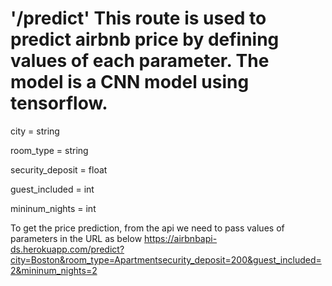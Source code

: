 # '/predict' This route is used to predict airbnb price by defining values of each parameter. The model is a CNN model using tensorflow.

city = string

room_type = string


security_deposit = float

guest_included = int


mininum_nights = int




To get the price prediction, from the api we need to pass values of parameters in the URL as below
https://airbnbapi-ds.herokuapp.com/predict?city=Boston&room_type=Apartmentsecurity_deposit=200&guest_included=2&mininum_nights=2
